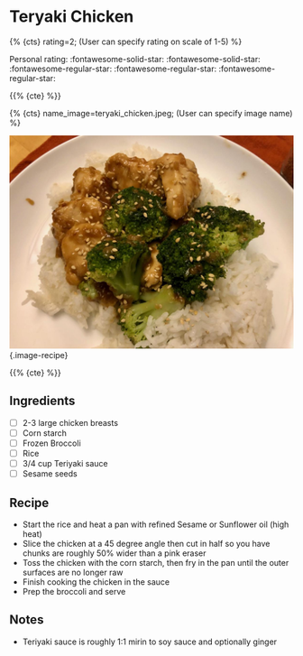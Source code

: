 # Teryaki Chicken

{% {cts} rating=2; (User can specify rating on scale of 1-5) %}

Personal rating: :fontawesome-solid-star: :fontawesome-solid-star: :fontawesome-regular-star: :fontawesome-regular-star: :fontawesome-regular-star:

{{% {cte} %}}

{% {cts} name_image=teryaki_chicken.jpeg; (User can specify image name) %}

![teryaki_chicken.jpeg](./teryaki_chicken.jpeg){.image-recipe}

{{% {cte} %}}

## Ingredients

- [ ] 2-3 large chicken breasts
- [ ] Corn starch
- [ ] Frozen Broccoli
- [ ] Rice
- [ ] 3/4 cup Teriyaki sauce
- [ ] Sesame seeds

## Recipe

- Start the rice and heat a pan with refined Sesame or Sunflower oil (high heat)
- Slice the chicken at a 45 degree angle then cut in half so you have chunks are roughly 50% wider than a pink eraser
- Toss the chicken with the corn starch, then fry in the pan until the outer surfaces are no longer raw
- Finish cooking the chicken in the sauce
- Prep the broccoli and serve

## Notes

- Teriyaki sauce is roughly 1:1 mirin to soy sauce and optionally ginger
